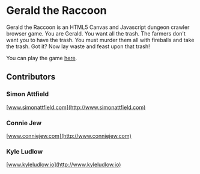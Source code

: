 # Gerald the Raccoon

Gerald the Raccoon is an HTML5 Canvas and Javascript dungeon crawler browser game. You are Gerald. You want all the trash.
The farmers don't want you to have the trash. You must murder them all with fireballs and take the trash. Got it? Now lay waste and feast upon that trash!

You can play the game [here](http://kyleludlow.github.io/Gerald_the_Raccoon).


## Contributors

### Simon Attfield
[www.simonattfield.com](http://www.simonattfield.com)

### Connie Jew
[www.conniejew.com](http://www.conniejew.com)

### Kyle Ludlow
[www.kyleludlow.io](http://www.kyleludlow.io)
